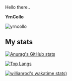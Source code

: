 Hello there..

**YrnCollo**
<p align="left"> <img src="https://komarev.com/ghpvc/?username=yrncollo" alt="yrncollo" /> </p>

## My stats
[![Anurag's GitHub stats](https://github-readme-stats.vercel.app/api?username=yrncollo&show_icons=true&theme=radical&repo=github-readme-stats)](https://github.com/anuraghazra/github-readme-stats)

[![Top Langs](https://github-readme-stats.vercel.app/api/top-langs/?username=yrncollo&show_icons=true&theme=radical)](https://github.com/anuraghazra/github-readme-stats)

[![willianrod's wakatime stats](https://github-readme-stats.vercel.app/api/wakatime?username=yrncollo&theme=radical))](https://github.com/anuraghazra/github-readme-stats)
